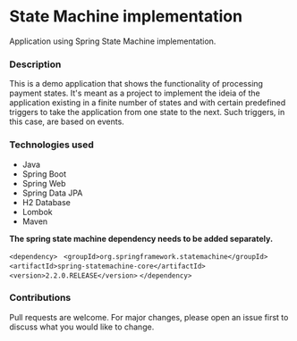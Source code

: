 # State Machine implementation

Application using Spring State Machine implementation.

### Description

This is a demo application that shows the functionality of processing payment states. It's meant as a project to implement the ideia of the application existing in a finite number of states and with certain predefined triggers to take the application from one state to the next. Such triggers, in this case, are based on events.

### Technologies used

- Java
- Spring Boot
- Spring Web
- Spring Data JPA
- H2 Database
- Lombok
- Maven

**The spring state machine dependency needs to be added separately.**

`<dependency>`
` <groupId>org.springframework.statemachine</groupId>`
` <artifactId>spring-statemachine-core</artifactId>`
` <version>2.2.0.RELEASE</version>`
`</dependency>`

### Contributions

Pull requests are welcome. For major changes, please open an issue first to discuss what you would like to change.